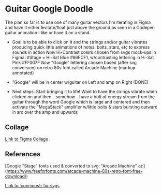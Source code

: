 # Guitar Google Doodle
The plan so far is to use one of many guitar vectors I'm iterating in Figma and have it either levitate/float just above the ground as seen in a Codepen guitar animation I like or have it on a stand.
- Goal is to be able to click on it and the strings and/or guitar vibrates producing quick little animations of notes, bolts, stars, etc to express sounds in action
*New* Hi-Contrast colors chosen from svgs mock-ups in Figma: #Stage = Hi-Sat Blue #66FCF1, w/contrasting lettering in Hi-Sat Pink #FF007F 
*New* "Google" lettering chosen based (after svg conversion) on retro 80s font called Arcade Machine (markup annotated)
- "Google" will be in center w/guitar on Left and amp on Right (DONE)

- Next steps: Start bringing it to life! Want to have the strings vibrate when clicked on and then - somehow - have a bolt of energy stream from the guitar through the word Google which is large and centered and then activate the "MegaStack" amplifier w/little bolts & stars bursting outward in arc over the amp and upwards

## Collage
[Link to Figma Collage]([https://www.figma.com/file/TIKf8NMcnowDKicYKsNfPq/Google-Doodle?node-id=1%3A2])

## References

[Google "Stage" fonts used & converted to svg: "Arcade Machine" at:]
(https://www.freeforfonts.com/arcade-machine-80s-retro-font-free-download/)

[Link to Iconmonstr for svgs](https://iconmonstr.com/coffee-1-svg/)


